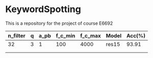 # KeywordSpotting
This is a repository for the project of course E6692


|n_filter|q  |a_pb|f_c_min|f_c_max|Model  |Acc(%)|
|---     |---|--- |---    |---    |---    |---   |
| 32     |3  |1   | 100   |4000   |res15  |93.91 |
|        |   |    |       |       |       |      |
|        |   |    |       |       |       |      |
